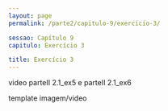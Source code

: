 ```yaml
---
layout: page
permalink: /parte2/capitulo-9/exercicio-3/

sessao: Capítulo 9
capitulo: Exercício 3

title: Exercício 3
---
```


video parteII 2.1_ex5 e parteII 2.1_ex6

template imagem/video
